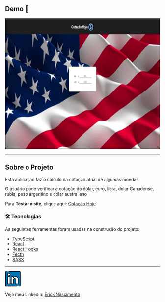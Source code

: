 ## Demo 📸

<div align="center" >
  <img src="./github/giphy.gif" alt="demo-web" height="425">
</div>

---

## Sobre o Projeto

Esta aplicação faz o cálculo da cotação atual de algumas moedas

O usuário pode verificar a cotação do dólar, euro, libra, dolar Canadense, rubia, peso argentino e dólar australiano

Para **Testar o site**, clique aqui: [Cotação Hoje](https://erickelc.github.io/cotacao-hoje-reactJS/) <br />


### 🛠 Tecnologias

As seguintes ferramentas foram usadas na construção do projeto:

- [TypeScript](https://www.typescriptlang.org/)
- [React](https://pt-br.reactjs.org/)
- [React Hooks](https://reactjs.org/docs/hooks-intro.html)
- [Fecth](https://developer.mozilla.org/en-US/docs/Web/API/Fetch_API/Using_Fetch)
- [SASS](https://sass-lang.com/)

---


<a href="https://www.linkedin.com/in/erick-nascimento-1926a8231/">
<img src="./github/linkedin.png" alt="linkedin" height="50"></a>
<br />


Veja meu Linkedin: [Erick Nascimento](https://www.linkedin.com/in/erick-nascimento-1926a8231/)